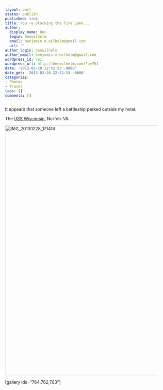 ```yaml
---
layout: post
status: publish
published: true
title: You're Blocking the Fire Lane...
author:
  display_name: Ben
  login: benwilhelm
  email: benjamin.m.wilhelm@gmail.com
  url: ''
author_login: benwilhelm
author_email: benjamin.m.wilhelm@gmail.com
wordpress_id: 761
wordpress_url: http://benwilhelm.com/?p=761
date: '2013-02-28 22:42:53 -0600'
date_gmt: '2013-02-28 22:42:53 -0600'
categories:
- Photos
- Travel
tags: []
comments: []
---
```

<p>It appears that someone left a battleship parked outside my hotel.</p>
<p>The <a href="http://en.wikipedia.org/wiki/USS_Wisconsin_(BB-64)" title="Wikipedia: USS Wisconsin (BB-64)" target="_blank">USS Wisconsin</a>, Norfolk VA.</p>
<p><a href="http://c9fdb1675999412f8bcb-7ceff41fb86acf15799809f3d548ce6b.r79.cf1.rackcdn.com/2/files/2013/02/IMG_20130228_171418.jpg"><img src="http://c9fdb1675999412f8bcb-7ceff41fb86acf15799809f3d548ce6b.r79.cf1.rackcdn.com/2/files/2013/02/IMG_20130228_171418.jpg" alt="IMG_20130228_171418" width="822" height="822" class="alignnone size-full wp-image-765" /></a></p>
<p>[gallery ids="764,762,763"]</p>
